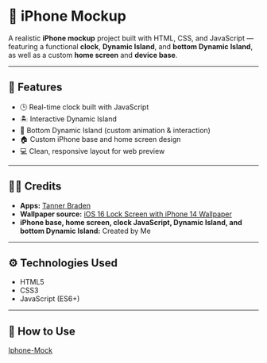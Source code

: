 # 📱 iPhone Mockup

A realistic **iPhone mockup** project built with HTML, CSS, and JavaScript — featuring a functional **clock**, **Dynamic Island**, and **bottom Dynamic Island**, as well as a custom **home screen** and **device base**.

---

## 🌟 Features
- 🕒 Real-time clock built with JavaScript  
- 🏝️ Interactive Dynamic Island  
- 🔻 Bottom Dynamic Island (custom animation & interaction)  
- 🏠 Custom iPhone base and home screen design  
- 💻 Clean, responsive layout for web preview  

---

## 🧑‍💻 Credits

- **Apps:** [Tanner Braden](https://github.com/tbraden-jpg)  
- **Wallpaper source:** [iOS 16 Lock Screen with iPhone 14 Wallpaper](https://preview.redd.it/ios-16-lock-screen-with-iphone-14-wallpaper-v0-ohgsnjczbum91.jpg?width=640&crop=smart&auto=webp&s=a110148093954240ae21e66632c0b11a9311281e)  
- **iPhone base, home screen, clock JavaScript, Dynamic Island, and bottom Dynamic Island:** Created by Me

---

## ⚙️ Technologies Used
- HTML5  
- CSS3  
- JavaScript (ES6+)  

---

## 🚀 How to Use
   [Iphone-Mock](https://lizard1370.github.io/Iphone-Mock/docs/)
